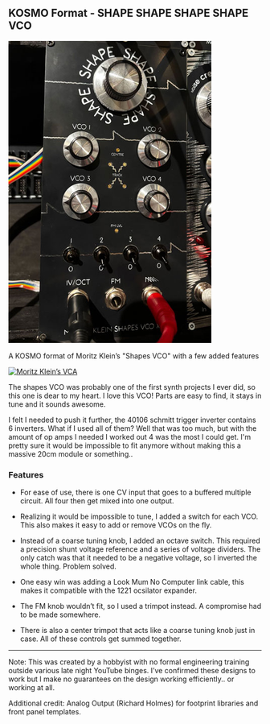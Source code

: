 ## KOSMO Format - SHAPE SHAPE SHAPE SHAPE VCO

![](/IMG/SHAPE4VCO.jpg)

A KOSMO format of Moritz Klein’s "Shapes VCO" with a few added features

[![Moritz Klein’s VCA](https://img.youtube.com/vi/QBatvo8bCa4/0.jpg)](https://www.youtube.com/watch?v=QBatvo8bCa4)

The shapes VCO was probably one of the first synth projects I ever did, so this one is dear to my heart.
I love this VCO! Parts are easy to find, it stays in tune and it sounds awesome.

I felt I needed to push it further, the 40106 schmitt trigger inverter contains 6 inverters. What if I used all of them?
Well that was too much, but with the amount of op amps I needed I worked out 4 was the most I could get. I'm pretty sure it would be impossible to fit anymore without making this a massive 20cm module or something..

### Features

- For ease of use, there is one CV input that goes to a buffered multiple circuit. All four then get mixed into one output.

- Realizing it would be impossible to tune, I added a switch for each VCO. This also makes it easy to add or remove VCOs on the fly.

- Instead of a coarse tuning knob, I added an octave switch. This required a precision shunt voltage reference and a series of voltage dividers. The only catch was that it needed to be a negative voltage, so I inverted the whole thing. Problem solved.

- One easy win was adding a Look Mum No Computer link cable, this makes it compatible with the 1221 ocsilator expander. 

- The FM knob wouldn’t fit, so I used a trimpot instead. A compromise had to be made somewhere.

- There is also a center trimpot that acts like a coarse tuning knob just in case. All of these controls get summed together.

---
Note: This was created by a hobbyist with no formal engineering training outside various late night YouTube binges. 
I’ve confirmed these designs to work but I make no guarantees on the design working efficiently.. or working at all.

Additional credit: Analog Output (Richard Holmes) for footprint libraries and front panel templates.
